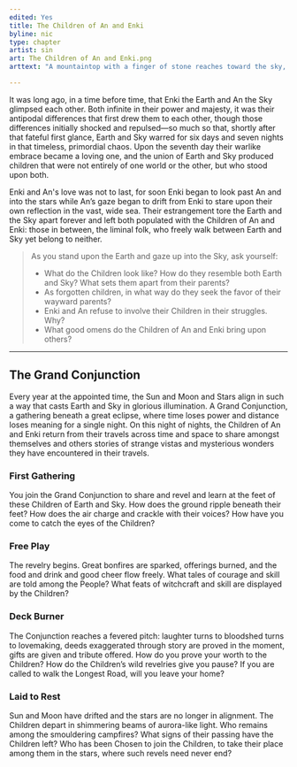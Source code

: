 ```yaml
---
edited: Yes
title: The Children of An and Enki
byline: nic
type: chapter
artist: sin
art: The Children of An and Enki.png
arttext: "A mountaintop with a finger of stone reaches toward the sky, where a cloud reaches down toward earth."

---
```


It was long ago, in a time before time, that Enki the Earth and An the Sky glimpsed each other. Both infinite in their power and majesty, it was their antipodal differences that first drew them to each other, though those differences initially shocked and repulsed—so much so that, shortly after that fateful first glance, Earth and Sky warred for six days and seven nights in that timeless, primordial chaos. Upon the seventh day their warlike embrace became a loving one, and the union of Earth and Sky produced children that were not entirely of one world or the other, but who stood upon both.

Enki and An's love was not to last, for soon Enki began to look past An and into the stars while An’s gaze began to drift from Enki to stare upon their own reflection in the vast, wide sea. Their estrangement tore the Earth and the Sky apart forever and left both populated with the Children of An and Enki: those in between, the liminal folk, who freely walk between Earth and Sky yet belong to neither.

> As you stand upon the Earth and gaze up into the Sky, ask yourself:
> - What do the Children look like? How do they resemble both Earth and Sky? What sets them apart from their parents?
> - As forgotten children, in what way do they seek the favor of their wayward parents?
> - Enki and An refuse to involve their Children in their struggles. Why?
> - What good omens do the Children of An and Enki bring upon others?
***
## The Grand Conjunction
Every year at the appointed time, the Sun and Moon and Stars align in such a way that casts Earth and Sky in glorious illumination. A Grand Conjunction, a gathering beneath a great eclipse, where time loses power and distance loses meaning for a single night. On this night of nights, the Children of An and Enki return from their travels across time and space to share amongst themselves and others stories of strange vistas and mysterious wonders they have encountered in their travels.

### First Gathering
You join the Grand Conjunction to share and revel and learn at the feet of these Children of Earth and Sky. How does the ground ripple beneath their feet? How does the air charge and crackle with their voices? How have you come to catch the eyes of the Children?

### Free Play
The revelry begins. Great bonfires are sparked, offerings burned, and the food and drink and good cheer flow freely. What tales of courage and skill are told among the People? What feats of witchcraft and skill are displayed by the Children?

### Deck Burner
The Conjunction reaches a fevered pitch: laughter turns to bloodshed turns to lovemaking, deeds exaggerated through story are proved in the moment, gifts are given and tribute offered. How do you prove your worth to the Children? How do the Children’s wild revelries give you pause? If you are called to walk the Longest Road, will you leave your home?

### Laid to Rest
Sun and Moon have drifted and the stars are no longer in alignment. The Children depart in shimmering beams of aurora-like light. Who remains among the smouldering campfires? What signs of their passing have the Children left? Who has been Chosen to join the Children, to take their place among them in the stars, where such revels need never end?
